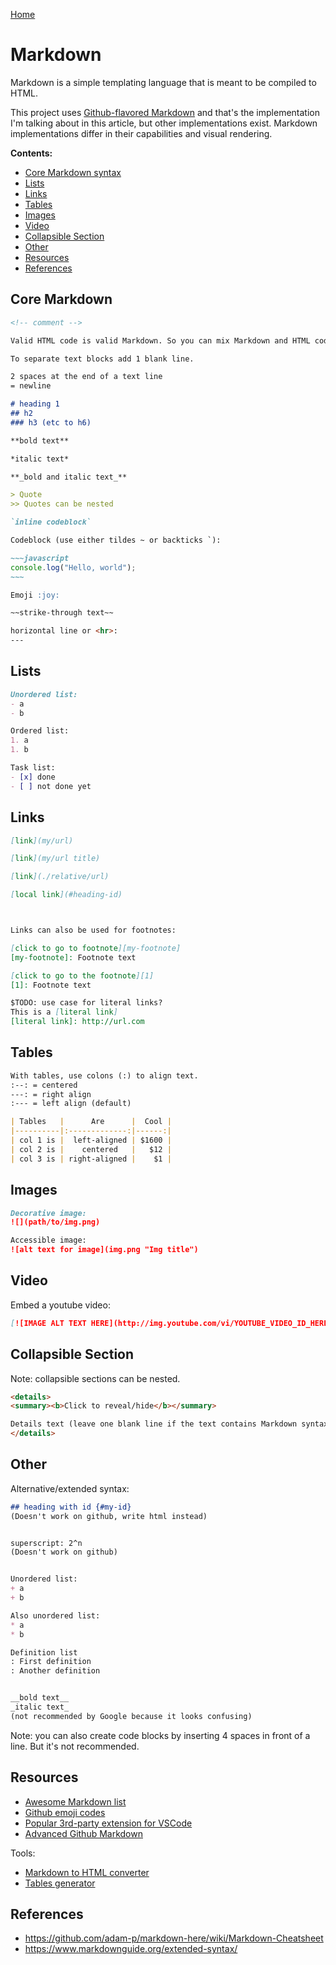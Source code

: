 [Home](../README.md)

# Markdown

Markdown is a simple templating language that is meant to be compiled to HTML.

This project uses [Github-flavored Markdown]() and that's the implementation I'm talking about in this article, but other implementations exist. Markdown implementations differ in their capabilities and visual rendering.

**Contents:**
- [Core Markdown syntax](#core-markdown)
- [Lists](#lists)
- [Links](#links)
- [Tables](#tables)
- [Images](#images)
- [Video](#video)
- [Collapsible Section](#collapsible-section)
- [Other](#other)
- [Resources](#resources)
- [References](#references)


## Core Markdown

```markdown
<!-- comment -->

Valid HTML code is valid Markdown. So you can mix Markdown and HTML code in the same file.

To separate text blocks add 1 blank line.

2 spaces at the end of a text line  
= newline

# heading 1
## h2
### h3 (etc to h6)

**bold text**

*italic text*

**_bold and italic text_**

> Quote
>> Quotes can be nested

`inline codeblock`

Codeblock (use either tildes ~ or backticks `):

~~~javascript
console.log("Hello, world");
~~~

Emoji :joy:

~~strike-through text~~

horizontal line or <hr>:
---
```


## Lists

```markdown
Unordered list:
- a
- b

Ordered list:
1. a
1. b

Task list:
- [x] done
- [ ] not done yet
```


## Links

```markdown
[link](my/url)

[link](my/url title)

[link](./relative/url)

[local link](#heading-id)



Links can also be used for footnotes:

[click to go to footnote][my-footnote]
[my-footnote]: Footnote text

[click to go to the footnote][1]
[1]: Footnote text

$TODO: use case for literal links?
This is a [literal link]
[literal link]: http://url.com
```


## Tables

```markdown
With tables, use colons (:) to align text.
:--: = centered
---: = right align
:--- = left align (default)

| Tables   |      Are      |  Cool |
|----------|:-------------:|------:|
| col 1 is |  left-aligned | $1600 |
| col 2 is |    centered   |   $12 |
| col 3 is | right-aligned |    $1 |
```


## Images

```markdown
Decorative image:
![](path/to/img.png)

Accessible image:
![alt text for image](img.png "Img title")
```

## Video

Embed a youtube video:
```markdown
[![IMAGE ALT TEXT HERE](http://img.youtube.com/vi/YOUTUBE_VIDEO_ID_HERE/0.jpg)](http://www.youtube.com/watch?v=YOUTUBE_VIDEO_ID_HERE)
```

## Collapsible Section

Note: collapsible sections can be nested.

```markdown
<details>
<summary><b>Click to reveal/hide</b></summary>

Details text (leave one blank line if the text contains Markdown syntax)
</details>
```


## Other

Alternative/extended syntax:
```markdown
## heading with id {#my-id}
(Doesn't work on github, write html instead)


superscript: 2^n
(Doesn't work on github)


Unordered list:
+ a
+ b

Also unordered list:
* a
* b

Definition list
: First definition
: Another definition


__bold text__
_italic text_
(not recommended by Google because it looks confusing)
```

Note: you can also create code blocks by inserting 4 spaces in front of a line. But it's not recommended.


## Resources
- [Awesome Markdown list](https://github.com/BubuAnabelas/awesome-markdown/#readme)
- [Github emoji codes](https://gist.github.com/rxaviers/7360908)
- [Popular 3rd-party extension for VSCode](https://github.com/yzhang-gh/vscode-markdown/#readme)
- [Advanced Github Markdown](https://docs.github.com/en/get-started/writing-on-github/working-with-advanced-formatting)
<!-- TODO: create diagrams: https://docs.github.com/en/get-started/writing-on-github/working-with-advanced-formatting/creating-diagrams  -->
<!-- TODO: math expressions: https://docs.github.com/en/get-started/writing-on-github/working-with-advanced-formatting/writing-mathematical-expressions -->

Tools:
- [Markdown to HTML converter](https://markdowntohtml.com/)
- [Tables generator](https://www.tablesgenerator.com/markdown_tables)

## References
- https://github.com/adam-p/markdown-here/wiki/Markdown-Cheatsheet
- https://www.markdownguide.org/extended-syntax/
